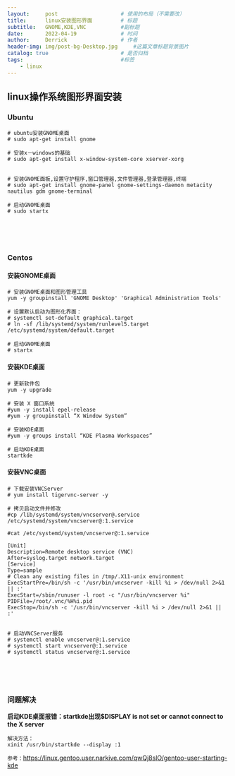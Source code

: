 ```yaml
---
layout:     post   				    # 使用的布局（不需要改）
title:      linux安装图形界面 		# 标题 
subtitle:   GNOME,KDE,VNC           #副标题
date:       2022-04-19				# 时间
author:     Derrick 				# 作者
header-img: img/post-bg-Desktop.jpg 	#这篇文章标题背景图片
catalog: true 						# 是否归档
tags:								#标签
    - linux
---
```


## linux操作系统图形界面安装

### Ubuntu

```
# ubuntu安装GNOME桌面
# sudo apt-get install gnome

# 安装x－windows的基础
# sudo apt-get install x-window-system-core xserver-xorg


# 安装GNOME面板,设置守护程序,窗口管理器,文件管理器,登录管理器,终端
# sudo apt-get install gnome-panel gnome-settings-daemon metacity nautilus gdm gnome-terminal

# 启动GNOME桌面
# sudo startx
```


<br/><br/><br/>
### Centos


#### 安装GNOME桌面
```
# 安装GNOME桌面和图形管理工具
yum -y groupinstall 'GNOME Desktop' 'Graphical Administration Tools'

# 设置默认启动为图形化界面：
# systemctl set-default graphical.target
# ln -sf /lib/systemd/system/runlevel5.target /etc/systemd/system/default.target

# 启动GNOME桌面
# startx
```



#### 安装KDE桌面
```
# 更新软件包
yum -y upgrade

# 安装 X 窗口系统
#yum -y install epel-release
#yum -y groupinstall “X Window System”

# 安装KDE桌面
#yum -y groups install “KDE Plasma Workspaces”

# 启动KDE桌面
startkde

```
#### 安装VNC桌面
```
# 下载安装VNCServer
# yum install tigervnc-server -y

# 拷贝启动文件并修改
#cp /lib/systemd/system/vncserver@.service /etc/systemd/system/vncserver@:1.service

#cat /etc/systemd/system/vncserver@:1.service

[Unit]
Description=Remote desktop service (VNC)
After=syslog.target network.target
[Service]
Type=sample
# Clean any existing files in /tmp/.X11-unix environment
ExecStartPre=/bin/sh -c '/usr/bin/vncserver -kill %i > /dev/null 2>&1 || :'
ExecStart=/sbin/runuser -l root -c "/usr/bin/vncserver %i"
PIDFile=/root/.vnc/%H%i.pid
ExecStop=/bin/sh -c '/usr/bin/vncserver -kill %i > /dev/null 2>&1 || :'


# 启动VNCServer服务
# systemctl enable vncserver@:1.service
# systemctl start vncserver@:1.service
# systemctl status vncserver@:1.service
```



<br/><br/><br/>
### 问题解决
**启动KDE桌面报错：startkde出现$DISPLAY is not set or cannot connect to the X server**

```
解决方法：
xinit /usr/bin/startkde --display :1
```


`参考：`https://linux.gentoo.user.narkive.com/qwQj8slO/gentoo-user-starting-kde